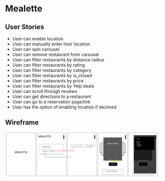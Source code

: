 Mealette
========

User Stories
------------
* User can enable location
* User can manually enter their location
* User can spin carousel
* User can remove restaurant from carousel
* User can filter restaurants by distance radius
* User can filter restaurants by rating
* User can filter restaurants by category
* User can filter restaurants by is_closed
* User can filter restaurants by price
* User can filter restaurants by Yelp deals
* User can scroll through reviews
* User can get directions to a restaurant
* User can go to a reservation page/link
* User has the option of enabling location if declined

Wireframe
---------
![wireframe](images/mealette-wireframe-v2.png)
